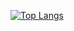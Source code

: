 [![Top Langs](https://github-readme-stats.vercel.app/api/top-langs/?username=rgbailey&layout=compact)](https://github.com/rgbailey)
